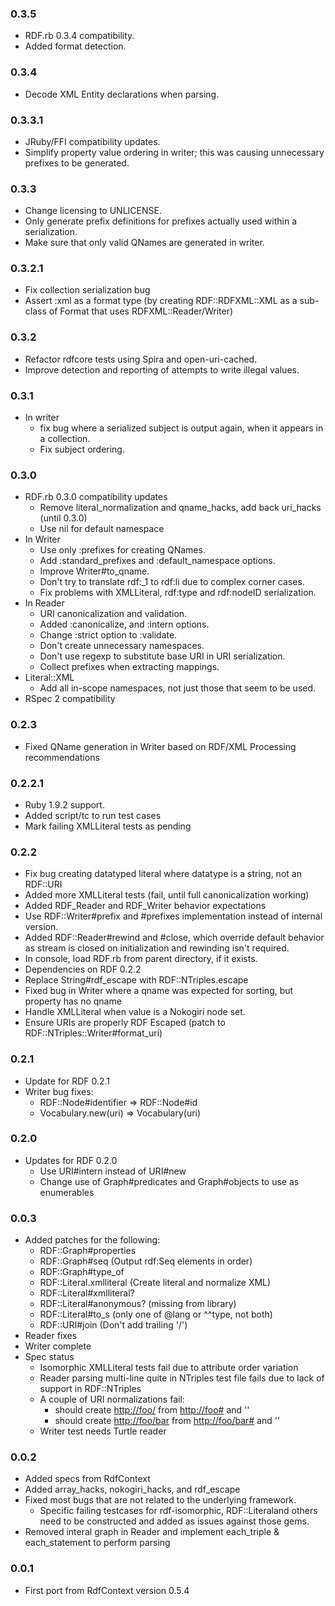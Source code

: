 ### 0.3.5
* RDF.rb 0.3.4 compatibility.
* Added format detection.

### 0.3.4
* Decode XML Entity declarations when parsing.

### 0.3.3.1
* JRuby/FFI compatibility updates.
* Simplify property value ordering in writer; this was causing unnecessary prefixes to be generated.

### 0.3.3
* Change licensing to UNLICENSE.
* Only generate prefix definitions for prefixes actually used within a serialization.
* Make sure that only valid QNames are generated in writer.

### 0.3.2.1
* Fix collection serialization bug
* Assert :xml as a format type (by creating RDF::RDFXML::XML as a sub-class of Format that uses RDFXML::Reader/Writer)

### 0.3.2
* Refactor rdfcore tests using Spira and open-uri-cached.
* Improve detection and reporting of attempts to write illegal values.

### 0.3.1
* In writer
  * fix bug where a serialized subject is output again, when it appears in a collection.
  * Fix subject ordering.

### 0.3.0
* RDF.rb 0.3.0 compatibility updates
  * Remove literal_normalization and qname_hacks, add back uri_hacks (until 0.3.0)
  * Use nil for default namespace
* In Writer
  * Use only :prefixes for creating QNames.
  * Add :standard_prefixes and :default_namespace options.
  * Improve Writer#to_qname.
  * Don't try to translate rdf:_1 to rdf:li due to complex corner cases.
  * Fix problems with XMLLiteral, rdf:type and rdf:nodeID serialization.
* In Reader
  * URI canonicalization and validation.
  * Added :canonicalize, and :intern options.
  * Change :strict option to :validate.
  * Don't create unnecessary namespaces.
  * Don't use regexp to substitute base URI in URI serialization.
  * Collect prefixes when extracting mappings.
* Literal::XML
  * Add all in-scope namespaces, not just those that seem to be used.
* RSpec 2 compatibility

### 0.2.3
* Fixed QName generation in Writer based on RDF/XML Processing recommendations

### 0.2.2.1
* Ruby 1.9.2 support.
* Added script/tc to run test cases
* Mark failing XMLLiteral tests as pending

### 0.2.2
* Fix bug creating datatyped literal where datatype is a string, not an RDF::URI
* Added more XMLLiteral tests (fail, until full canonicalization working)
* Added RDF_Reader and RDF_Writer behavior expectations
* Use RDF::Writer#prefix and #prefixes implementation instead of internal version.
* Added RDF::Reader#rewind and #close, which override default behavior as stream is closed on initialization and rewinding isn't required.
* In console, load RDF.rb from parent directory, if it exists.
* Dependencies on RDF 0.2.2
* Replace String#rdf_escape with RDF::NTriples.escape
* Fixed bug in Writer where a qname was expected for sorting, but property has no qname
* Handle XMLLiteral when value is a Nokogiri node set.
* Ensure URIs are properly RDF Escaped (patch to RDF::NTriples::Writer#format_uri)

### 0.2.1
* Update for RDF 0.2.1
* Writer bug fixes:
  * RDF::Node#identifier => RDF::Node#id
  * Vocabulary.new(uri) => Vocabulary(uri)

### 0.2.0
* Updates for RDF 0.2.0
  * Use URI#intern instead of URI#new
  * Change use of Graph#predicates and Graph#objects to use as enumerables

### 0.0.3
* Added patches for the following:
  * RDF::Graph#properties
  * RDF::Graph#seq (Output rdf:Seq elements in order)
  * RDF::Graph#type_of
  * RDF::Literal.xmlliteral (Create literal and normalize XML)
  * RDF::Literal#xmlliteral?
  * RDF::Literal#anonymous? (missing from library)
  * RDF::Literal#to_s (only one of @lang or ^^type, not both)
  * RDF::URI#join (Don't add trailing '/')
* Reader fixes
* Writer complete
* Spec status
  * Isomorphic XMLLiteral tests fail due to attribute order variation
  * Reader parsing multi-line quite in NTriples test file fails due to lack of support in RDF::NTriples
  * A couple of URI normalizations fail:
    * should create <http://foo/> from <http://foo#> and ''
    * should create <http://foo/bar> from <http://foo/bar#> and ''
  * Writer test needs Turtle reader

### 0.0.2
* Added specs from RdfContext
* Added array_hacks, nokogiri_hacks, and rdf_escape
* Fixed most bugs that are not related to the underlying framework.
  * Specific failing testcases for rdf-isomorphic, RDF::Literaland others need to be constructed and added as issues against those gems.
* Removed interal graph in Reader and implement each_triple & each_statement to perform parsing

### 0.0.1
* First port from RdfContext version 0.5.4

